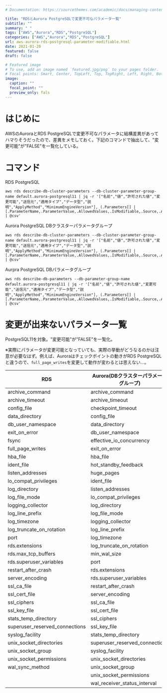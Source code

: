 ```yaml
---
# Documentation: https://sourcethemes.com/academic/docs/managing-content/

title: "RDSとAurora PostgreSQLで変更不可なパラメータ一覧"
subtitle: ""
summary: " "
tags: ["AWS","Aurora","RDS","PostgreSQL"]
categories: ["AWS","Aurora","RDS","PostgreSQL"]
url: aws-aurora-rds-postgresql-parameter-modifiable.html
date: 2021-01-20
featured: false
draft: false

# Featured image
# To use, add an image named `featured.jpg/png` to your pages folder.
# Focal points: Smart, Center, TopLeft, Top, TopRight, Left, Right, BottomLeft, Bottom, BottomRight.
image:
  caption: ""
  focal_point: ""
  preview_only: fals
---
```


# はじめに

AWSのAuroraとRDS PostgreSQLで変更不可なパラメータに結構差異があってハマりそうだったので、差異をメモしておく。下記のコマンドで抽出して、"変更可能"が"FALSE"を一覧化している。

# コマンド

RDS PostgreSQL

```
aws rds describe-db-cluster-parameters --db-cluster-parameter-group-name default.aurora-postgresql11 | jq -r '["名前","値","許可された値","変更可能","送信元","適用タイプ","データ型","説明","ApplyMethod","MinimumEngineVersion"], (.Parameters[] | [.ParameterName,.ParameterValue,.AllowedValues,.IsModifiable,.Source,.ApplyType,.DataType,.Description,.ApplyMethod,.MinimumEngineVersion]) | @csv'
```

Aurora PostgreSQL DBクラスターパラメータグループ

```
aws rds describe-db-cluster-parameters --db-cluster-parameter-group-name default.aurora-postgresql11 | jq -r '["名前","値","許可された値","変更可能","送信元","適用タイプ","データ型","説明","ApplyMethod","MinimumEngineVersion"], (.Parameters[] | [.ParameterName,.ParameterValue,.AllowedValues,.IsModifiable,.Source,.ApplyType,.DataType,.Description,.ApplyMethod,.MinimumEngineVersion]) | @csv'
```

Aurpra PostgreSQL DBパラメータグループ

```
aws rds describe-db-parameters --db-parameter-group-name default.aurora-postgresql11 | jq -r '["名前","値","許可された値","変更可能","送信元","適用タイプ","データ型","説明","ApplyMethod","MinimumEngineVersion"], (.Parameters[] | [.ParameterName,.ParameterValue,.AllowedValues,.IsModifiable,.Source,.ApplyType,.DataType,.Description,.ApplyMethod,.MinimumEngineVersion]) | @csv'
```

# 変更が出来ないパラメータ一覧

PostgreSQL11を対象。"変更可能"が"FALSE"を一覧化。

※実際にパラメータが変更可能となっていても、実際の挙動がどうなるのかは注意が必要なはず。例えば、Auroraはチェックポイントの動きがRDS PostgreSQLと違うので、`full_page_writes`を変更して動作が変わるとは思えない…。

| RDS                            | Aurora(DBクラスターパラメータグループ) | Aurora(DB パラメータグループ)  |
| ------------------------------ | -------------------------------------- | ------------------------------ |
| archive_command                | archive_command                        | checkpoint_timeout             |
| archive_timeout                | archive_timeout                        | config_file                    |
| config_file                    | checkpoint_timeout                     | db_user_namespace              |
| data_directory                 | config_file                            | effective_io_concurrency       |
| db_user_namespace              | data_directory                         | exit_on_error                  |
| exit_on_error                  | db_user_namespace                      | hba_file                       |
| fsync                          | effective_io_concurrency               | hot_standby_feedback           |
| full_page_writes               | exit_on_error                          | ident_file                     |
| hba_file                       | hba_file                               | listen_addresses               |
| ident_file                     | hot_standby_feedback                   | lo_compat_privileges           |
| listen_addresses               | huge_pages                             | log_directory                  |
| lo_compat_privileges           | ident_file                             | log_file_mode                  |
| log_directory                  | listen_addresses                       | log_line_prefix                |
| log_file_mode                  | lo_compat_privileges                   | log_timezone                   |
| logging_collector              | log_directory                          | log_truncate_on_rotation       |
| log_line_prefix                | log_file_mode                          | logging_collector              |
| log_timezone                   | logging_collector                      | rds.superuser_variables        |
| log_truncate_on_rotation       | log_line_prefix                        | restart_after_crash            |
| port                           | log_timezone                           | ssl_ca_file                    |
| rds.extensions                 | log_truncate_on_rotation               | ssl_cert_file                  |
| rds.max_tcp_buffers            | min_wal_size                           | ssl_ciphers                    |
| rds.superuser_variables        | port                                   | ssl_key_file                   |
| restart_after_crash            | rds.extensions                         | stats_temp_directory           |
| server_encoding                | rds.superuser_variables                | superuser_reserved_connections |
| ssl_ca_file                    | restart_after_crash                    | syslog_facility                |
| ssl_cert_file                  | server_encoding                        | unix_socket_directories        |
| ssl_ciphers                    | ssl_ca_file                            | unix_socket_group              |
| ssl_key_file                   | ssl_cert_file                          | unix_socket_permissions        |
| stats_temp_directory           | ssl_ciphers                            | wal_receiver_status_interval   |
| superuser_reserved_connections | ssl_key_file                           |                                |
| syslog_facility                | stats_temp_directory                   |                                |
| unix_socket_directories        | superuser_reserved_connections         |                                |
| unix_socket_group              | syslog_facility                        |                                |
| unix_socket_permissions        | unix_socket_directories                |                                |
| wal_sync_method                | unix_socket_group                      |                                |
|                                | unix_socket_permissions                |                                |
|                                | wal_receiver_status_interval           |                                |



